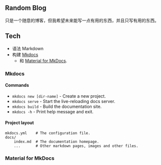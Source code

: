 ## Random Blog

只是一个随意的博客，但我希望未来能写一点有用的东西，并且只写有用的东西。

## Tech

- 语法 Markdown
- 构建 [Mkdocs](https://www.mkdocs.org)
	- 和 [Material for MkDocs](https://squidfunk.github.io/mkdocs-material).

### Mkdocs

#### Commands

* `mkdocs new [dir-name]` - Create a new project.
* `mkdocs serve` - Start the live-reloading docs server.
* `mkdocs build` - Build the documentation site.
* `mkdocs -h` - Print help message and exit.

#### Project layout

    mkdocs.yml    # The configuration file.
    docs/
        index.md  # The documentation homepage.
        ...       # Other markdown pages, images and other files.

### Material for MkDocs

